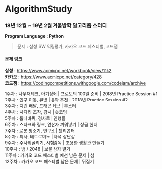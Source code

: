 # AlgorithmStudy

### 18년 12월 ~ 19년 2월 겨울방학 알고리즘 스터디

**Program Language : Python**

>문제 : 삼성 SW 역량평가, 카카오 코드 페스티벌, 코드잼  


#### 문제 링크  
**삼성** : https://www.acmicpc.net/workbook/view/1152  
**카카오** : https://www.acmicpc.net/category/428  
**코드잼** : https://codingcompetitions.withgoogle.com/codejam/archive  

1주차 : 나무재테크, 아기상어 | 프로도의 100일 준비 | 2018년 Practice Session #1  
2주차 : 인구 이동, 큐빙 | 음악 추천 | 2018년 Practice Session #2  
3주차 : 치킨 배달, 드래곤 커브 | 부스터  
4주차 : 사다리 조작, 감시 | 숏코딩  
5주차 : 톱니바퀴, 경사로 | 인형들  
6주차 : 스타크와 링크, 연산자 끼워넣기 | 상금 헌터  
7주차 : 로봇 청소기, 연구소 | 헬리콥터  
8주차 : 퇴사, 테트로미노 | 자석 장난감  
9주차 : 주사위굴리기, 시험감독 | 조용한 생활관 만들기  
10주차 : 뱀 / 2048 | 보물 상자 열기  
11주차 : 카카오 코드 페스티벌 예선 남은 문제 | 섬  
12주차 : 카카오 코드 페스티벌 남은 문제 | 뒤집기  

